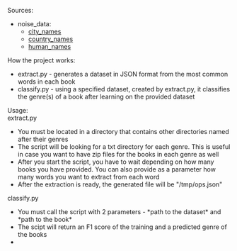 Sources:
<ul>
	<li> noise_data:
		<ul>
			<li> <a href="https://datahub.io/core/world-cities#data">city_names</a> </li>
			<li> <a href="https://bg.wikipedia.org/wiki/%D0%9F%D0%BE%D1%80%D1%82%D0%B0%D0%BB:%D0%A1%D1%82%D1%80%D0%B0%D0%BD%D0%B8%D1%82%D0%B5_%D0%B2_%D1%81%D0%B2%D0%B5%D1%82%D0%B0">country_names</a> </li>
			<li> <a href="http://www.nrscotland.gov.uk/files/statistics/pop-names-07-t4.csv">human_names</a></li>
		</ul>
	</li>
</ul>

How the project works:
<ul>
	<li> extract.py - generates a dataset in JSON format from the most common words in each book </li>
	<li> classify.py - using a specified dataset, created by extract.py, it classifies the genre(s) of a book after learning on the provided dataset </li>
</ul>

Usage:<br>
extract.py
<ul>
	<li> You must be located in a directory that contains other directories named after their genres </li>
	<li> The script will be looking for a txt directory for each genre. This is useful in case you want to have zip files for the books in each genre as well </li>
	<li> After you start the script, you have to wait depending on how many books you have provided. You can also provide as a parameter how many words you want to extract from each word </li>
	<li> After the extraction is ready, the generated file will be "/tmp/ops.json" </li>
</ul>

classify.py
<ul>
	<li> You must call the script with 2 parameters - *path to the dataset* and *path to the book* </li>
	<li> The scipt will return an F1 score of the training and a predicted genre of the books <li>
</ul>
